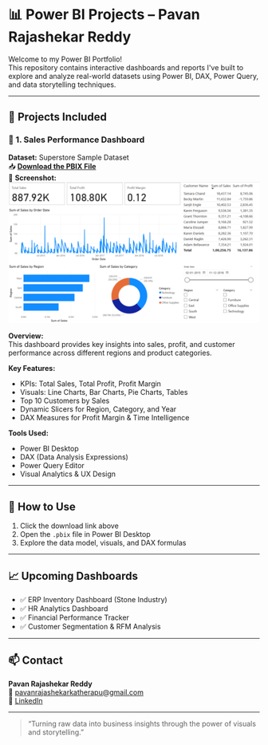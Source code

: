 # 📊 Power BI Projects – Pavan Rajashekar Reddy

Welcome to my Power BI Portfolio!  
This repository contains interactive dashboards and reports I've built to explore and analyze real-world datasets using Power BI, DAX, Power Query, and data storytelling techniques.

---

## 🚀 Projects Included

### 🔹 1. Sales Performance Dashboard

**Dataset:** Superstore Sample Dataset  
📥 **[Download the PBIX File](./PowerBI_Sales_Dashboard.pbix)**  
📸 **Screenshot:**  
![Sales Dashboard](./PowerBi_Sales_Dashboard_SS.png)

**Overview:**  
This dashboard provides key insights into sales, profit, and customer performance across different regions and product categories.

**Key Features:**
- KPIs: Total Sales, Total Profit, Profit Margin
- Visuals: Line Charts, Bar Charts, Pie Charts, Tables
- Top 10 Customers by Sales
- Dynamic Slicers for Region, Category, and Year
- DAX Measures for Profit Margin & Time Intelligence

**Tools Used:**
- Power BI Desktop
- DAX (Data Analysis Expressions)
- Power Query Editor
- Visual Analytics & UX Design

---

## 🔧 How to Use

1. Click the download link above
2. Open the `.pbix` file in Power BI Desktop
3. Explore the data model, visuals, and DAX formulas

---

## 📈 Upcoming Dashboards

- ✅ ERP Inventory Dashboard (Stone Industry)
- ✅ HR Analytics Dashboard
- ✅ Financial Performance Tracker
- ✅ Customer Segmentation & RFM Analysis

---

## 📫 Contact

**Pavan Rajashekar Reddy**  
📧 pavanrajashekarkatherapu@gmail.com  
🔗 [LinkedIn](https://linkedin.com/in/pavanrajashekar)

---

> “Turning raw data into business insights through the power of visuals and storytelling.”
